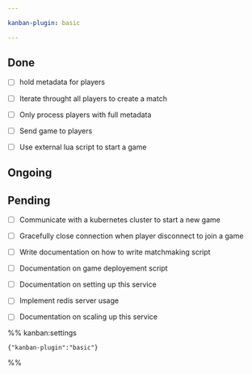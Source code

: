 ```yaml
---

kanban-plugin: basic

---
```


## Done

- [ ] hold metadata for players
- [ ] Iterate throught all players to create a match
- [ ] Only process players with full metadata
- [ ] Send game to players
- [ ] Use external lua script to start a game


## Ongoing



## Pending

- [ ] Communicate with a kubernetes cluster to start a new game
- [ ] Gracefully close connection when player disconnect to join a game
- [ ] Write documentation on how to write matchmaking script
- [ ] Documentation on game deployement script
- [ ] Documentation on setting up this service
- [ ] Implement redis server usage
- [ ] Documentation on scaling up this service




%% kanban:settings
```
{"kanban-plugin":"basic"}
```
%%